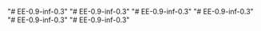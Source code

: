 "# EE-0.9-inf-0.3" 
"# EE-0.9-inf-0.3" 
"# EE-0.9-inf-0.3" 
"# EE-0.9-inf-0.3" 
"# EE-0.9-inf-0.3" 
"# EE-0.9-inf-0.3" 
